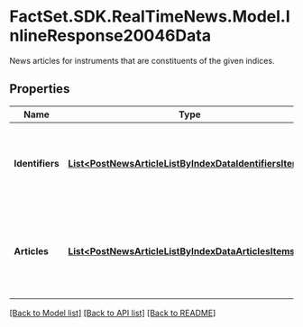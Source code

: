 # FactSet.SDK.RealTimeNews.Model.InlineResponse20046Data
News articles for instruments that are constituents of the given indices.

## Properties

Name | Type | Description | Notes
------------ | ------------- | ------------- | -------------
**Identifiers** | [**List&lt;PostNewsArticleListByIndexDataIdentifiersItems&gt;**](PostNewsArticleListByIndexDataIdentifiersItems.md) | List of identifiers that resolve to index notations, and their type. | [optional] 
**Articles** | [**List&lt;PostNewsArticleListByIndexDataArticlesItems&gt;**](PostNewsArticleListByIndexDataArticlesItems.md) | News articles that match the filter criteria ordered by descending article time. | [optional] 

[[Back to Model list]](../README.md#documentation-for-models) [[Back to API list]](../README.md#documentation-for-api-endpoints) [[Back to README]](../README.md)

